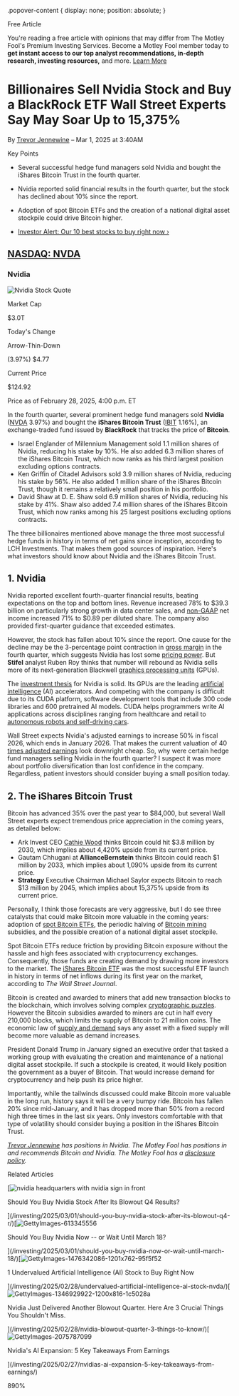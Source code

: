 .popover-content { display: none; position: absolute; }

Free Article[](#)

You're reading a free article with opinions that may differ from The Motley Fool's Premium Investing Services. Become a Motley Fool member today to **get instant access to our top analyst recommendations, in-depth research, investing resources,** and more. [Learn More](https://www.fool.com/mms/mark/op-free-tbox-art)

Billionaires Sell Nvidia Stock and Buy a BlackRock ETF Wall Street Experts Say May Soar Up to 15,375%
=====================================================================================================

By [Trevor Jennewine](/author/20339/) – Mar 1, 2025 at 3:40AM

Key Points

*   Several successful hedge fund managers sold Nvidia and bought the iShares Bitcoin Trust in the fourth quarter.
    
*   Nvidia reported solid financial results in the fourth quarter, but the stock has declined about 10% since the report.
    
*   Adoption of spot Bitcoin ETFs and the creation of a national digital asset stockpile could drive Bitcoin higher.
    
*   [Investor Alert: Our 10 best stocks to buy right now ›](https://www.fool.com/mms/mark/e-sa-nonbbn-kp?aid=10969&source=isaedikp0000035)
    

[NASDAQ: NVDA](/quote/nasdaq/nvda/)
-----------------------------------

### Nvidia

![Nvidia Stock Quote](https://g.foolcdn.com/art/companylogos/mark/NVDA.png)

Market Cap

$3.0T

Today's Change

Arrow-Thin-Down

(3.97%) $4.77

Current Price

$124.92

Price as of February 28, 2025, 4:00 p.m. ET

In the fourth quarter, several prominent hedge fund managers sold **Nvidia** ([NVDA](/quote/nasdaq/nvda/) 3.97%) and bought the **iShares Bitcoin Trust** ([IBIT](/quote/nasdaq/ibit/) 1.16%), an exchange-traded fund issued by **BlackRock** that tracks the price of **Bitcoin**.

*   Israel Englander of Millennium Management sold 1.1 million shares of Nvidia, reducing his stake by 10%. He also added 6.3 million shares of the iShares Bitcoin Trust, which now ranks as his third largest position excluding options contracts.
*   Ken Griffin of Citadel Advisors sold 3.9 million shares of Nvidia, reducing his stake by 56%. He also added 1 million share of the iShares Bitcoin Trust, though it remains a relatively small position in his portfolio.
*   David Shaw at D. E. Shaw sold 6.9 million shares of Nvidia, reducing his stake by 41%. Shaw also added 7.4 million shares of the iShares Bitcoin Trust, which now ranks among his 25 largest positions excluding options contracts.

The three billionaires mentioned above manage the three most successful hedge funds in history in terms of net gains since inception, according to LCH Investments. That makes them good sources of inspiration. Here's what investors should know about Nvidia and the iShares Bitcoin Trust.

**1\. Nvidia**
--------------

Nvidia reported excellent fourth-quarter financial results, beating expectations on the top and bottom lines. Revenue increased 78% to $39.3 billion on particularly strong growth in data center sales, and [non-GAAP](https://www.fool.com/investing/how-to-invest/stocks/gaap-vs-non-gaap/) net income increased 71% to $0.89 per diluted share. The company also provided first-quarter guidance that exceeded estimates.

However, the stock has fallen about 10% since the report. One cause for the decline may be the 3-percentage point contraction in [gross margin](https://www.fool.com/terms/g/gross-margin/) in the fourth quarter, which suggests Nvidia has lost some [pricing power](https://www.fool.com/terms/p/pricing-power/). But **Stifel** analyst Ruben Roy thinks that number will rebound as Nvidia sells more of its next-generation Blackwell [graphics processing units](https://www.fool.com/terms/g/gpu/) (GPUs).

The [investment thesis](https://www.fool.com/terms/i/investment-thesis/) for Nvidia is solid. Its GPUs are the leading [artificial intelligence](https://www.fool.com/investing/stock-market/market-sectors/information-technology/ai-stocks/) (AI) accelerators. And competing with the company is difficult due to its CUDA platform, software development tools that include 300 code libraries and 600 pretrained AI models. CUDA helps programmers write AI applications across disciplines ranging from healthcare and retail to [autonomous robots and self-driving cars](https://www.fool.com/investing/2025/01/10/nvidia-stock-investors-great-news-jensen-huang/).

Wall Street expects Nvidia's adjusted earnings to increase 50% in fiscal 2026, which ends in January 2026. That makes the current valuation of 40 [times adjusted earnings](https://www.fool.com/terms/p/pe-ratio/) look downright cheap. So, why were certain hedge fund managers selling Nvidia in the fourth quarter? I suspect it was more about portfolio diversification than lost confidence in the company. Regardless, patient investors should consider buying a small position today.

2\. The iShares Bitcoin Trust
-----------------------------

Bitcoin has advanced 35% over the past year to $84,000, but several Wall Street experts expect tremendous price appreciation in the coming years, as detailed below:

*   Ark Invest CEO [Cathie Wood](https://www.fool.com/investing/how-to-invest/famous-investors/cathie-wood/) thinks Bitcoin could hit $3.8 million by 2030, which implies about 4,420% upside from its current price.
*   Gautam Chhugani at **AllianceBernstein** thinks Bitcoin could reach $1 million by 2033, which implies about 1,090% upside from its current price.
*   **Strategy** Executive Chairman Michael Saylor expects Bitcoin to reach $13 million by 2045, which implies about 15,375% upside from its current price.

Personally, I think those forecasts are very aggressive, but I do see three catalysts that could make Bitcoin more valuable in the coming years: adoption of [spot Bitcoin ETFs](https://www.fool.com/terms/s/spot-bitcoin-etf/), the periodic halving of [Bitcoin mining](https://www.fool.com/investing/stock-market/market-sectors/financials/cryptocurrency-stocks/bitcoin-mining/) subsidies, and the possible creation of a national digital asset stockpile.

Spot Bitcoin ETFs reduce friction by providing Bitcoin exposure without the hassle and high fees associated with cryptocurrency exchanges. Consequently, those funds are creating demand by drawing more investors to the market. The [iShares Bitcoin ETF](https://www.fool.com/investing/how-to-invest/etfs/how-to-invest-in-ibit-etf/) was the most successful ETF launch in history in terms of net inflows during its first year on the market, according to _The Wall Street Journal_.

Bitcoin is created and awarded to miners that add new transaction blocks to the blockchain, which involves solving complex [cryptographic puzzles](https://www.fool.com/terms/c/cryptography/). However the Bitcoin subsidies awarded to miners are cut in half every 210,000 blocks, which limits the supply of Bitcoin to 21 million coins. The economic law of [supply and demand](https://www.fool.com/terms/s/supply-and-demand/) says any asset with a fixed supply will become more valuable as demand increases.

President Donald Trump in January signed an executive order that tasked a working group with evaluating the creation and maintenance of a national digital asset stockpile. If such a stockpile is created, it would likely position the government as a buyer of Bitcoin. That would increase demand for cryptocurrency and help push its price higher.

Importantly, while the tailwinds discussed could make Bitcoin more valuable in the long run, history says it will be a very bumpy ride. Bitcoin has fallen 20% since mid-January, and it has dropped more than 50% from a record high three times in the last six years. Only investors comfortable with that type of volatility should consider buying a position in the iShares Bitcoin Trust.

_[Trevor Jennewine](https://www.fool.com/author/20339/) has positions in Nvidia. The Motley Fool has positions in and recommends Bitcoin and Nvidia. The Motley Fool has a [disclosure policy](https://www.fool.com/legal/fool-disclosure-policy/)._

Related Articles

[![nvidia headquarters with nvidia sign in front](https://g.foolcdn.com/image/?url=https%3A%2F%2Fg.foolcdn.com%2Feditorial%2Fimages%2F809247%2Fnvidia-headquarters-with-nvidia-sign-in-front.png&op=resize&w=92&h=52)

Should You Buy Nvidia Stock After Its Blowout Q4 Results?

](/investing/2025/03/01/should-you-buy-nvidia-stock-after-its-blowout-q4-r/)[![GettyImages-613345556](https://g.foolcdn.com/image/?url=https%3A%2F%2Fg.foolcdn.com%2Feditorial%2Fimages%2F809250%2Fgettyimages-613345556.jpg&op=resize&w=92&h=52)

Should You Buy Nvidia Now -- or Wait Until March 18?

](/investing/2025/03/01/should-you-buy-nvidia-now-or-wait-until-march-18/)[![GettyImages-1476342086-1201x762-95f5f52](https://g.foolcdn.com/image/?url=https%3A%2F%2Fg.foolcdn.com%2Feditorial%2Fimages%2F808484%2Fgettyimages-1476342086-1201x762-95f5f52.jpg&op=resize&w=92&h=52)

1 Undervalued Artificial Intelligence (AI) Stock to Buy Right Now

](/investing/2025/02/28/undervalued-artificial-intelligence-ai-stock-nvda/)[![GettyImages-1346929922-1200x816-1c5028a](https://g.foolcdn.com/image/?url=https%3A%2F%2Fg.foolcdn.com%2Feditorial%2Fimages%2F809328%2Fgettyimages-1346929922-1200x816-1c5028a.jpg&op=resize&w=92&h=52)

Nvidia Just Delivered Another Blowout Quarter. Here Are 3 Crucial Things You Shouldn't Miss.

](/investing/2025/02/28/nvidia-blowout-quarter-3-things-to-know/)[![GettyImages-2075787099](https://g.foolcdn.com/image/?url=https%3A%2F%2Fg.foolcdn.com%2Feditorial%2Fimages%2F809321%2Fgettyimages-2075787099.jpg&op=resize&w=92&h=52)

Nvidia's AI Expansion: 5 Key Takeaways From Earnings

](/investing/2025/02/27/nvidias-ai-expansion-5-key-takeaways-from-earnings/)

890%